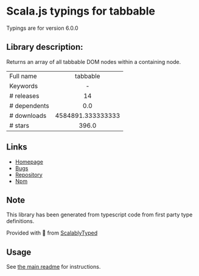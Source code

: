 
# Scala.js typings for tabbable

Typings are for version 6.0.0

## Library description:
Returns an array of all tabbable DOM nodes within a containing node.

|                    |                 |
| ------------------ | :-------------: |
| Full name          | tabbable |
| Keywords           | - |
| # releases         | 14 |
| # dependents       | 0.0 |
| # downloads        | 4584891.333333333 |
| # stars            | 396.0 |

## Links
- [Homepage](https://github.com/focus-trap/tabbable#readme)
- [Bugs](https://github.com/focus-trap/tabbable/issues)
- [Repository](https://github.com/focus-trap/tabbable)
- [Npm](https://www.npmjs.com/package/tabbable)
    


## Note
This library has been generated from typescript code from first party type definitions.

Provided with :purple_heart: from [ScalablyTyped](https://github.com/oyvindberg/ScalablyTyped)

## Usage
See [the main readme](../../readme.md) for instructions.


